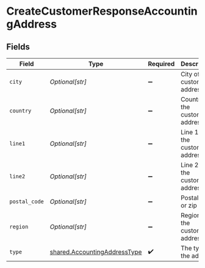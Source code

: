 # CreateCustomerResponseAccountingAddress


## Fields

| Field                                                                        | Type                                                                         | Required                                                                     | Description                                                                  |
| ---------------------------------------------------------------------------- | ---------------------------------------------------------------------------- | ---------------------------------------------------------------------------- | ---------------------------------------------------------------------------- |
| `city`                                                                       | *Optional[str]*                                                              | :heavy_minus_sign:                                                           | City of the customer address.                                                |
| `country`                                                                    | *Optional[str]*                                                              | :heavy_minus_sign:                                                           | Country of the customer address.                                             |
| `line1`                                                                      | *Optional[str]*                                                              | :heavy_minus_sign:                                                           | Line 1 of the customer address.                                              |
| `line2`                                                                      | *Optional[str]*                                                              | :heavy_minus_sign:                                                           | Line 2 of the customer address.                                              |
| `postal_code`                                                                | *Optional[str]*                                                              | :heavy_minus_sign:                                                           | Postal code or zip code.                                                     |
| `region`                                                                     | *Optional[str]*                                                              | :heavy_minus_sign:                                                           | Region of the customer address.                                              |
| `type`                                                                       | [shared.AccountingAddressType](../../models/shared/accountingaddresstype.md) | :heavy_check_mark:                                                           | The type of the address                                                      |